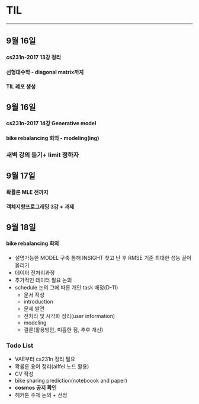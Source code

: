 # TIL
------
## 9월 16일

#### cs231n-2017 13강 정리
#### 선형대수학 - diagonal matrix까지 
#### TIL 레포 생성 


## 9월 16일

#### cs231n-2017 14강 Generative model 
#### bike rebalancing 회의 - modeling(ing)

### 새벽 강의 듣기+  limit 정하자

## 9월 17일

#### 확률론 MLE 전까지
#### 객체지향프로그래밍 3강 + 과제

## 9월 18일

#### bike rebalancing 회의 
  - 설명가능한 MODEL 구축 통해 INSIGHT 찾고 난 후 RMSE 기준 최대한 성능 끌어 올리기
  - 데이터 전처리과정
  - 추가적인 데이터 필요 논의
  - schedule 논의 그에 따른 개인 task 배정(D-11)
    - 문서 작성
    - introduction
    - 문제 발견 
    - 전처리 및 시각화 정리(user information)
    - modeling
    - 결론(활용방안, 미흡한 점, 추후 개선)

### Todo List
- VAE부터 cs231n 정리 필요
- 확률론 용어 정리(aiffel 노드 활용)
- CV 작성
- bike sharing prediction(noteboook and paper)
- **cosmos 공지 확인** 
- 헤커톤 주제 논의 + 선정
